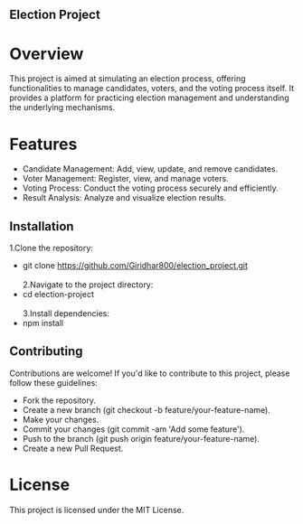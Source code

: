 ## Election Project
# Overview
This project is aimed at simulating an election process, offering functionalities to manage candidates, voters, and the voting process itself. It provides a platform for practicing election management and understanding the underlying mechanisms.
# Features
- Candidate Management: Add, view, update, and remove candidates.
- Voter Management: Register, view, and manage voters.
- Voting Process: Conduct the voting process securely and efficiently.
- Result Analysis: Analyze and visualize election results.
## Installation
1.Clone the repository:
   - git clone https://github.com/Giridhar800/election_project.git <br><br>
2.Navigate to the project directory:
   - cd election-project <br><br>
3.Install dependencies:
  - npm install
## Contributing
Contributions are welcome! If you'd like to contribute to this project, please follow these guidelines:

- Fork the repository.
- Create a new branch (git checkout -b feature/your-feature-name).
- Make your changes.
- Commit your changes (git commit -am 'Add some feature').
- Push to the branch (git push origin feature/your-feature-name).
- Create a new Pull Request.
# License
This project is licensed under the MIT License.
